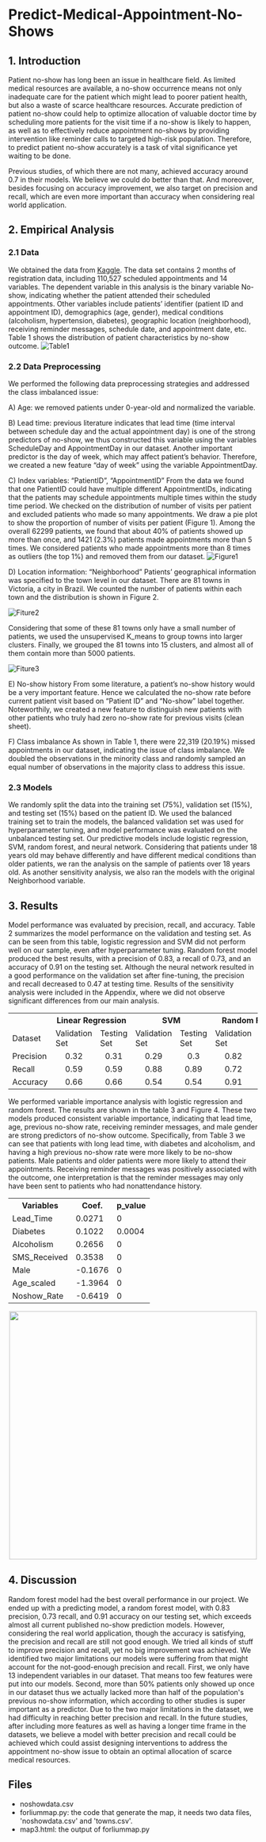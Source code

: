 # Predict-Medical-Appointment-No-Shows

## 1. Introduction

Patient no-show has long been an issue in healthcare field. As limited medical resources are available, a no-show occurrence means not only inadequate care for the patient which might lead to poorer patient health, but also a waste of scarce healthcare resources. Accurate prediction of patient no-show could help to optimize allocation of valuable doctor time by scheduling more patients for the visit time if a no-show is likely to happen, as well as to effectively reduce appointment no-shows by providing intervention like reminder calls to targeted high-risk population. Therefore, to predict patient no-show accurately is a task of vital significance yet waiting to be done. 

Previous studies, of which there are not many, achieved accuracy around 0.7 in their models. We believe we could do better than that. And moreover, besides focusing on accuracy improvement, we also target on precision and recall, which are even more important than accuracy when considering real world application.

## 2. Empirical Analysis

### 2.1 Data
We obtained the data from [Kaggle](https://www.kaggle.com/joniarroba/noshowappointments). The data set contains 2 months of registration data, including 110,527 scheduled appointments and 14 variables. The dependent variable in this analysis is the binary variable No-show, indicating whether the patient attended their scheduled appointments. Other variables include patients’ identifier (patient ID and appointment ID), demographics (age, gender), medical conditions (alcoholism, hypertension, diabetes), geographic location (neighborhood), receiving reminder messages, schedule date, and appointment date, etc. Table 1 shows the distribution of patient characteristics by no-show outcome.
![Table1](https://github.com/stemgene/Predict-Medical-Appointment-No-Shows/blob/master/Images/table1.png)

### 2.2 Data Preprocessing
We performed the following data preprocessing strategies and addressed the class imbalanced issue:

A) Age: we removed patients under 0-year-old and normalized the variable.

B) Lead time: previous literature indicates that lead time (time interval between schedule day and the actual appointment day) is one of the strong predictors of no-show, we thus constructed this variable using the variables ScheduleDay and AppointmentDay in our dataset. Another important predictor is the day of week, which may affect patient’s behavior. Therefore, we created a new feature “day of week” using the variable AppointmentDay.                                         

C)  Index variables: “PatientID”, “AppointmentID”
From the data we found that one PatientID could have multiple different AppointmentIDs, indicating that the patients may schedule appointments multiple times within the study time period. We checked on the distribution of number of visits per patient and excluded patients who made so many appointments.
We draw a pie plot to show the proportion of number of visits per patient (Figure 1). Among the overall 62299 patients, we found that about 40% of patients showed up more than once, and 1421 (2.3%) patients made appointments more than 5 times. We considered patients who made appointments more than 8 times as outliers (the top 1%) and removed them from our dataset. 
![Figure1](https://github.com/stemgene/Predict-Medical-Appointment-No-Shows/blob/master/Images/3221FBE9-B970-42D6-8B83-685D66EAD579.png)

D) Location information: “Neighborhood”
Patients’ geographical information was specified to the town level in our dataset. There are 81 towns in Victoria, a city in Brazil. We counted the number of patients within each town and the distribution is shown in Figure 2.

![Fiture2](https://github.com/stemgene/Predict-Medical-Appointment-No-Shows/blob/master/Images/figure2.png)

Considering that some of these 81 towns only have a small number of patients, we used the unsupervised K_means to group towns into larger clusters. Finally, we grouped the 81 towns into 15 clusters, and almost all of them contain more than 5000 patients.

![Fiture3](https://github.com/stemgene/Predict-Medical-Appointment-No-Shows/blob/master/Images/Figure3.png)

E) No-show history
From some literature, a patient’s no-show history would be a very important feature. Hence we calculated the no-show rate before current patient visit based on “Patient ID” and “No-show” label together. Noteworthily, we created a new feature to distinguish new patients with other patients who truly had zero no-show rate for previous visits (clean sheet).

F) Class imbalance
As shown in Table 1, there were 22,319 (20.19%) missed appointments in our dataset, indicating the issue of class imbalance. We doubled the observations in the minority class and randomly sampled an equal number of observations in the majority class to address this issue.

### 2.3 Models
We randomly split the data into the training set (75%), validation set (15%), and testing set (15%) based on the patient ID. We used the balanced training set to train the models, the balanced validation set was used for hyperparameter tuning, and model performance was evaluated on the unbalanced testing set. Our predictive models include logistic regression, SVM, random forest, and neural network. Considering that patients under 18 years old may behave differently and have different medical conditions than older patients, we ran the analysis on the sample of patients over 18 years old. As another sensitivity analysis, we also ran the models with the original Neighborhood variable.

## 3. Results

Model performance was evaluated by precision, recall, and accuracy. Table 2 summarizes the model performance on the validation and testing set. As can be seen from this table, logistic regression and SVM did not perform well on our sample, even after hyperparameter tuning. Random forest model produced the best results, with a precision of 0.83, a recall of 0.73, and an accuracy of 0.91 on the testing set. Although the neural network resulted in a good performance on the validation set after fine-tuning, the precision and recall decreased to 0.47 at testing time. Results of the sensitivity analysis were included in the Appendix, where we did not observe significant differences from our main analysis.

<table>
  <tr>
    <th>  </th>
    <th colspan='2'><center>Linear Regression</center></th>
    <th colspan='2'><center>SVM</center></th>
    <th colspan='2'><center>Random Forest</center></th>
    <th colspan='2'><center>Neural Network</center></th>
  </tr>
  <tr>
    <td> Dataset </td>
    <td>Validation Set</td>
    <td>Testing Set</td>
    <td>Validation Set</td>
    <td>Testing Set</td>
    <td>Validation Set</td>
    <td>Testing Set</td>
    <td>Validation Set</td>
    <td>Testing Set</td>
  </tr>
  <tr>
    <td>Precision</td>
    <td><center>0.32</center></td>
    <td><center>0.31</center></td>
    <td><center>0.29</center></td>
    <td><center>0.3</center></td>
    <td><center>0.82</center></td>
    <td><center>0.83</center></td>
    <td><center>0.84</center></td>
    <td><center>0.47</center></td>
  </tr>
  <tr>
    <td>Recall</td>
    <td><center>0.59</center></td>
    <td><center>0.59</center></td>
    <td><center>0.88</center></td>
    <td><center>0.89</center></td>
    <td><center>0.72</center></td>
    <td><center>0.73</center></td>
    <td><center>0.78</center></td>
    <td><center>0.47</center></td>
  </tr>
  <tr>
    <td>Accuracy</td>
    <td><center>0.66</center></td>
    <td><center>0.66</center></td>
    <td><center>0.54</center></td>
    <td><center>0.54</center></td>
    <td><center>0.91</center></td>
    <td><center>0.91</center></td>
    <td><center>0.82</center></td>
    <td><center>0.78</center></td>
  </tr>
</table>

We performed variable importance analysis with logistic regression and random forest. The results are shown in the table 3 and Figure 4. These two models produced consistent variable importance, indicating that lead time, age, previous no-show rate, receiving reminder messages, and male gender are strong predictors of no-show outcome. Specifically, from Table 3 we can see that patients with long lead time, with diabetes and alcoholism, and having a high previous no-show rate were more likely to be no-show patients. Male patients and older patients were more likely to attend their appointments. Receiving reminder messages was positively associated with the outcome, one interpretation is that the reminder messages may only have been sent to patients who had nonattendance history.

<table>
  <tr>
    <th><center>Variables</center></th>
    <th><center>Coef.</center></th>
    <th><center>p_value</center></th>
  </tr>
  <tr>
    <td>Lead_Time</td>
    <td>0.0271</td>
    <td>0</td>
  </tr>
  <tr>
    <td>Diabetes</td>
    <td>0.1022</td>
    <td>0.0004</td>
  </tr>
  <tr>
    <td>Alcoholism</td>
    <td>0.2656</td>
    <td>0</td>
  </tr>
  <tr>
    <td>SMS_Received</td>
    <td>0.3538</td>
    <td>0</td>
  </tr>
  <tr>
    <td>Male</td>
    <td>-0.1676</td>
    <td>0</td>
  </tr>
  <tr>
    <td>Age_scaled</td>
    <td>-1.3964</td>
    <td>0</td>
  </tr>
  <tr>
    <td>Noshow_Rate</td>
    <td>-0.6419</td>
    <td>0</td>
  </tr>
</table>

<div align="center"><img width="500" src="https://github.com/stemgene/Predict-Medical-Appointment-No-Shows/blob/master/Images/Figure4.png"/></div>

## 4. Discussion

Random forest model had the best overall performance in our project. We ended up with a predicting model, a random forest model, with 0.83 precision, 0.73 recall, and 0.91 accuracy on our testing set, which exceeds almost all current published no-show prediction models. However, considering the real world application, though the accuracy is satisfying, the precision and recall are still not good enough. We tried all kinds of stuff to improve precision and recall, yet no big improvement was achieved. We identified two major limitations our models were suffering from that might account for the not-good-enough precision and recall. First, we only have 13 independent variables in our dataset. That means too few features were put into our models. Second, more than 50% patients only showed up once in our dataset thus we actually lacked more than half of the population's previous no-show information, which according to other studies is super important as a predictor. Due to the two major limitations in the dataset, we had difficulty in reaching better precision and recall. In the future studies, after including more features as well as having a longer time frame in the datasets, we believe a model with better precision and recall could be achieved which could assist designing interventions to address the appointment no-show issue to obtain an optimal allocation of scarce medical resources.

## Files
* noshowdata.csv
* forliummap.py: the code that generate the map, it needs two data files, 'noshowdata.csv' and 'towns.csv'.
* map3.html: the output of forliummap.py
